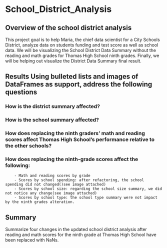 # School_District_Analysis
## Overview of the school district analysis
This project goal is to help Maria, the chief data scientist for a City Schools District, analyze data on students funding and test score as well as school data. We will be visualizing the School District Data Summary without the reading and math grades for Thomas High School ninth grades. Finally, we will be helping out visualize the District Data Summary final result. 
## Results Using bulleted lists and images of DataFrames as support, address the following questions
### How is the district summary affected?
### How is the school summary affected?
### How does replacing the ninth graders’ math and reading scores affect Thomas High School’s performance relative to the other schools?
### How does replacing the ninth-grade scores affect the following:
        - Math and reading scores by grade
        - Scores by school spending: after refactoring, the school spending did not changed()see image attached)
        - Scores by school size: regarding the school size summary, we did not notice any change(see image attached)
        - Scores by school type: the school type summary were not impact by the ninth grades alteration. 
## Summary
Summarize four changes in the updated school district analysis after reading and math scores for the ninth grade at Thomas High School have been replaced with NaNs.
